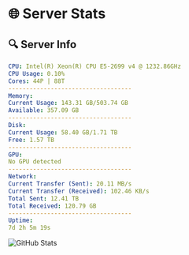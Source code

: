 # 🌐 Server Stats
## 🔍 Server Info
```yaml
CPU: Intel(R) Xeon(R) CPU E5-2699 v4 @ 1232.86GHz
CPU Usage: 0.10%
Cores: 44P | 88T
-----------------------------------
Memory:
Current Usage: 143.31 GB/503.74 GB
Available: 357.09 GB
-----------------------------------
Disk:
Current Usage: 58.40 GB/1.71 TB
Free: 1.57 TB
-----------------------------------
GPU:
No GPU detected
-----------------------------------
Network:
Current Transfer (Sent): 20.11 MB/s
Current Transfer (Received): 102.46 KB/s
Total Sent: 12.41 TB
Total Received: 120.79 GB
-----------------------------------
Uptime:
7d 2h 5m 19s
```
![GitHub Stats](https://img.shields.io/badge/Updated-2025-03-14_23:28:08-blue)